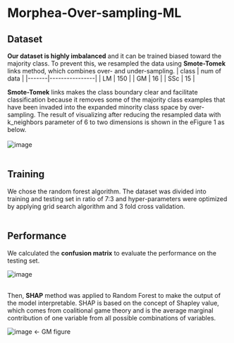 # Morphea-Over-sampling-ML

## Dataset
**Our dataset is highly imbalanced** and it can be trained biased toward the majority class. To prevent this, we resampled the data using **Smote-Tomek** links method, which combines over- and under-sampling. 
| class | num of data |
|-------|----------------|
| LM    |       150      |
| GM    |        16      |
| SSc   |        15      |

**Smote-Tomek** links makes the class boundary clear and facilitate classification because it removes some of the majority class examples that have been invaded into the expanded minority class space by over-sampling. The result of visualizing after reducing the resampled data with k_neighbors parameter of 6 to two dimensions is shown in the eFigure 1 as below.<br><br/>
![image](https://github.com/L-YUNNA/Morphea-Over-sampling-ML/assets/129636660/1aaccac9-a8a9-4f6b-8947-c28fb39866ae)
<br><br/>


## Training
We chose the random forest algorithm. 
The dataset was divided into training and testing set in ratio of  7:3 and hyper-parameters were optimized by applying grid search algorithm and 3 fold cross validation. 
<br><br/>

## Performance
We calculated the **confusion matrix** to evaluate the performance on the testing set.

![image](https://github.com/L-YUNNA/Morphea-Over-sampling-ML/assets/129636660/799ffa7b-d285-48a6-8213-4c92a7506ded)
<br><br/>

Then, **SHAP** method was applied to Random Forest to make the output of the model interpretable. SHAP is based on the concept of Shapley value, which comes from coalitional game theory and is the average marginal contribution of one variable from all possible combinations of variables.

![image](https://github.com/L-YUNNA/Morphea-Over-sampling-ML/assets/129636660/d1ce8aef-683d-4978-907f-ec703a5dfcc9)
 <- GM figure
<br><br/>
